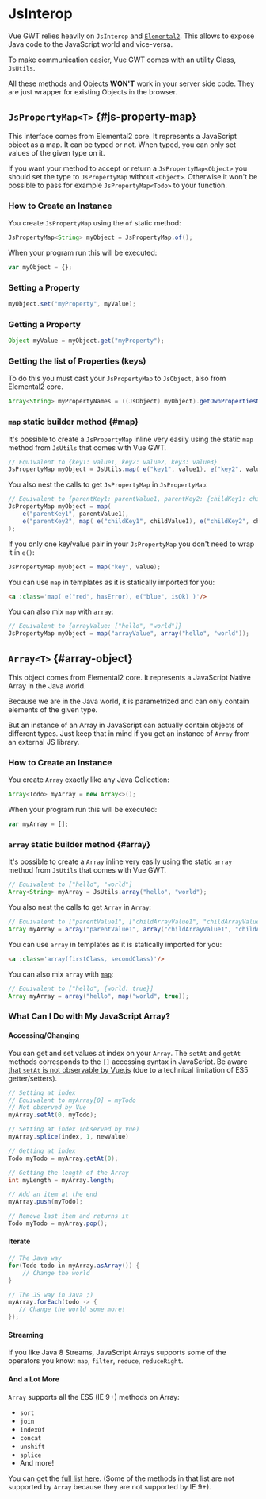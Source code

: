 # JsInterop

Vue GWT relies heavily on `JsInterop` and [`Elemental2`](https://github.com/google/elemental2).
This allows to expose Java code to the JavaScript world and vice-versa.

To make communication easier, Vue GWT comes with an utility Class, `JsUtils`.

All these methods and Objects **WON'T** work in your server side code.
They are just wrapper for existing Objects in the browser.
 
## `JsPropertyMap<T>` {#js-property-map}

This interface comes from Elemental2 core.
It represents a JavaScript object as a map.
It can be typed or not.
When typed, you can only set values of the given type on it.

If you want your method to accept or return a `JsPropertyMap<Object>` you should set the type to `JsPropertyMap` without `<Object>`.
Otherwise it won't be possible to pass for example `JsPropertyMap<Todo>` to your function.

### How to Create an Instance

You create `JsPropertyMap` using the `of` static method:
```java
JsPropertyMap<String> myObject = JsPropertyMap.of();
```

When your program run this will be executed:
```js
var myObject = {};
```

### Setting a Property
```java
myObject.set("myProperty", myValue);
```

### Getting a Property
```java
Object myValue = myObject.get("myProperty");
```

### Getting the list of Properties (keys)

To do this you must cast your `JsPropertyMap` to `JsObject`, also from Elemental2 core.

```java
Array<String> myPropertyNames = ((JsObject) myObject).getOwnPropertiesName();
```

### `map` static builder method {#map}

It's possible to create a `JsPropertyMap` inline very easily using the static `map` method from `JsUtils` that comes with Vue GWT.

```java
// Equivalent to {key1: value1, key2: value2, key3: value3}
JsPropertyMap myObject = JsUtils.map( e("key1", value1), e("key2", value2), e("key3", value3))
```

You also nest the calls to get `JsPropertyMap` in `JsPropertyMap`:

```java
// Equivalent to {parentKey1: parentValue1, parentKey2: {childKey1: childValue1, childKey2: childValue2}}
JsPropertyMap myObject = map(
    e("parentKey1", parentValue1),
    e("parentKey2", map( e("childKey1", childValue1), e("childKey2", childValue2) ))
);
```

If you only one key/value pair in your `JsPropertyMap` you don't need to wrap it in `e()`:
```java
JsPropertyMap myObject = map("key", value);
```

You can use `map` in templates as it is statically imported for you:
```html
<a :class='map( e("red", hasError), e("blue", isOk) )'/>
```

You can also mix `map` with [`array`](#array):

```java
// Equivalent to {arrayValue: ["hello", "world"]}
JsPropertyMap myObject = map("arrayValue", array("hello", "world"));
```

## `Array<T>` {#array-object}

This object comes from Elemental2 core.
It represents a JavaScript Native Array in the Java world.

Because we are in the Java world, it is parametrized and can only contain elements of the given type.

But an instance of an Array in JavaScript can actually contain objects of different types.
Just keep that in mind if you get an instance of `Array` from an external JS library.

### How to Create an Instance

You create `Array` exactly like any Java Collection:
```java
Array<Todo> myArray = new Array<>();
```

When your program run this will be executed:
```js
var myArray = [];
```

### `array` static builder method {#array}

It's possible to create a `Array` inline very easily using the static `array` method from `JsUtils` that comes with Vue GWT.

```java
// Equivalent to ["hello", "world"]
Array<String> myArray = JsUtils.array("hello", "world");
```

You also nest the calls to get `Array` in `Array`:

```java
// Equivalent to ["parentValue1", ["childArrayValue1", "childArrayValue2]]
Array myArray = array("parentValue1", array("childArrayValue1", "childArrayValue2"));
```

You can use `array` in templates as it is statically imported for you:
```html
<a :class='array(firstClass, secondClass)'/>
```

You can also mix `array` with [`map`](#map):

```java
// Equivalent to ["hello", {world: true}]
Array myArray = array("hello", map("world", true));
```

### What Can I Do with My JavaScript Array?

#### Accessing/Changing

You can get and set values at index on your `Array`.
The `setAt` and `getAt` methods corresponds to the `[]` accessing syntax in JavaScript.
Be aware [that `setAt` is not observable by Vue.js](https://vuejs.org/v2/guide/list.html#Array-Change-Detection) (due to a technical limitation of ES5 getter/setters).

```java
// Setting at index
// Equivalent to myArray[0] = myTodo
// Not observed by Vue
myArray.setAt(0, myTodo);

// Setting at index (observed by Vue)
myArray.splice(index, 1, newValue)

// Getting at index
Todo myTodo = myArray.getAt(0);
```

```java
// Getting the length of the Array
int myLength = myArray.length;

// Add an item at the end
myArray.push(myTodo);

// Remove last item and returns it
Todo myTodo = myArray.pop();
```

#### Iterate
```java
// The Java way
for(Todo todo in myArray.asArray()) {
    // Change the world
}

// The JS way in Java ;)
myArray.forEach(todo -> {
   // Change the world some more! 
});
```

#### Streaming

If you like Java 8 Streams, JavaScript Arrays supports some of the operators you know:
`map`, `filter`, `reduce`, `reduceRight`.

#### And a Lot More

`Array` supports all the ES5 (IE 9+) methods on Array:

* `sort`
* `join`
* `indexOf`
* `concat`
* `unshift`
* `splice`
* And more!

You can get the [full list here](https://developer.mozilla.org/en-US/docs/Web/JavaScript/Reference/Global_Objects/Array).
(Some of the methods in that list are not supported by `Array` because they are not supported by IE 9+).